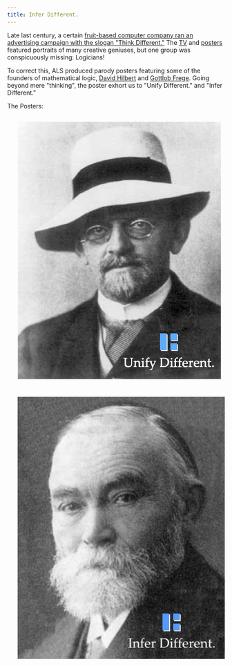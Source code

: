 ```yaml
---
title: Infer Different.
---
```


Late last century, a certain [fruit-based computer company ran an advertising campaign
with the slogan "Think Different."](https://en.wikipedia.org/wiki/Think_different) 
The [TV](https://www.youtube.com/watch?v=cpzvwkR1RYU)
and [posters](http://www.thecrazyones.it/poster.html)
featured portraits of many creative geniuses, but one group was conspicuously missing:
Logicians!

To correct this, ALS produced parody posters featuring some of the founders of
mathematical logic,
[David Hilbert](https://en.wikipedia.org/wiki/David_Hilbert) and
[Gottlob Frege](https://en.wikipedia.org/wiki/Gottlob_Frege).
Going beyond mere "thinking", the poster exhort us to
"Unify Different." and "Infer Different."

The Posters:

- ![ALS Prolog, Unify Different - Hilbert](ALS-Prolog-Unify-Different-Hilbert.jpg)

- ![ALS Prolog, Infer Different - Frege](ALS-Prolog-Infer-Different-Frege.jpg)


<style>
@supports (display: grid) {
	ul {
		list-style-type: none;
		margin: 0 auto;

		display: grid;
		grid-template-columns: repeat(auto-fill, minmax(300px, 1fr));
		grid-gap: 10px;
	}
}
</style>
